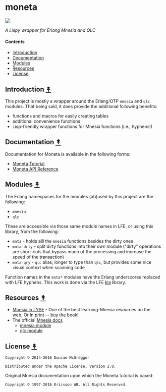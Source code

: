 # moneta

[![][moneta-logo]][moneta-logo-large]

[moneta-logo]: priv/images/mnemosyne-y500.png
[moneta-logo-large]: priv/images/mnemosyne-y2000.png

*A Lispy wrapper for Erlang Mnesia and QLC*


#### Contents

* [Introduction](#introduction-)
* [Documentation](#documentation-)
* [Modules](#modules-)
* [Resources](#resources-)
* [License](#license-)


## Introduction [&#x219F;](#contents)

This project is mostly a wrapper around the Erlang/OTP ``mnesia`` and ``qlc`` modules. That being said, it does provide the additional following benefits:

* functions and macros for easily creating tables
* additional convenience functions
* Lisp-friendly wrapper functions for Mnesia functions (i.e., hyphens!)


## Documentation [&#x219F;](#contents)

Documentation for Moneta is available in the following forms:

* [Moneta Tutorial](http://lfex.github.io/moneta/current/user-guide/)
* [Moneta API Reference](http://lfex.github.io/moneta/current/api/)


## Modules [&#x219F;](#contents)

The Erlang namespaces for the modules (ab)used by this project are the following:

* ``mnesia``
* ``qlc``

These are accessible via those same module names in LFE, or using this library, from the following:

* ``mnta`` - holds alll the ``mnesia`` functions besides the dirty ones
* ``mnta-drty`` - split dirty functions into their own module ("dirty" operations are short-cuts that bypass much of the processing and increase the speed of the transaction)
* ``mnta-qry`` - ``qlc`` alias; longer to type than ``qlc``, but provides some nice visual context when scanning code

Function names in the ``mnta*`` modules have the Erlang underscores replaced with LFE hyphens. This work is done via the LFE [kla](https://github.com/lfex/kla) library.


## Resources [&#x219F;](#contents)

* [Mnesia in LYSE](http://learnyousomeerlang.com/mnesia) - One of the best learning-Mnesia resources on the web. Or in print -- buy the book!
* The official [Mnesia docs](http://erlang.org/doc/apps/mnesia/Mnesia_chap1.html)
  * [mnesia module](http://erlang.org/doc/man/mnesia.html)
  * [qlc module](http://erlang.org/doc/man/qlc.html)


## License [&#x219F;](#contents)

```
Copyright © 2014-2016 Duncan McGreggor

Distributed under the Apache License, Version 2.0.
```

Original Mnesia documentation upon which the Moneta tutorial is based:

```
Copyright © 1997-2016 Ericsson AB. All Rights Reserved.
```
